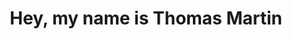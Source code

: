 ---
title : "Hey, my name is Thomas Martin"
# full screen navigation
first_name : "Thomas"
last_name : "Martin"
bg_image : "images/backgrounds/me-nature.jpg"
# animated text loop
occupations:
- "FullStack Web Developer"
- "Solution Architect"
- "DevOps Enthusiast"
- "Musician"
- "Looking forward to work with you :)"

# slider background image loop
slider_images:
- "images/slider/me-snow.jpg"

# button
button:
  enable : true
  label : "GET TO KNOW ME :) "
  pre : "#"
  url: "about"


# custom style
custom_class: "" 
custom_attributes: "" 
custom_css: ""

---